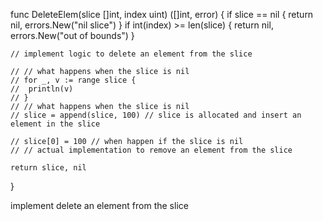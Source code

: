 func DeleteElem(slice []int, index uint) ([]int, error) {
	if slice == nil {
		return nil, errors.New("nil slice")
	}
	if int(index) >= len(slice) {
		return nil, errors.New("out of bounds")
	}

	// implement logic to delete an element from the slice

	// // what happens when the slice is nil
	// for _, v := range slice {
	// 	println(v)
	// }
	// // what happens when the slice is nil
	// slice = append(slice, 100) // slice is allocated and insert an element in the slice

	// slice[0] = 100 // when happen if the slice is nil
	// // actual implementation to remove an element from the slice

	return slice, nil

}

implement delete an element from the slice